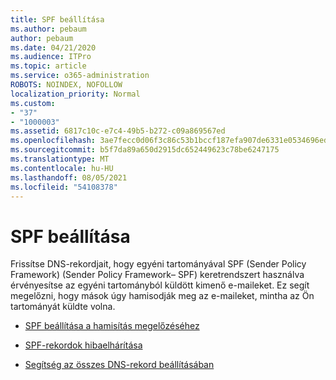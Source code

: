 ```yaml
---
title: SPF beállítása
ms.author: pebaum
author: pebaum
ms.date: 04/21/2020
ms.audience: ITPro
ms.topic: article
ms.service: o365-administration
ROBOTS: NOINDEX, NOFOLLOW
localization_priority: Normal
ms.custom:
- "37"
- "1000003"
ms.assetid: 6817c10c-e7c4-49b5-b272-c09a869567ed
ms.openlocfilehash: 3ae7fecc0d06f3c86c53b1bccf187efa907de6331e0534696edc1b0c80581f31
ms.sourcegitcommit: b5f7da89a650d2915dc652449623c78be6247175
ms.translationtype: MT
ms.contentlocale: hu-HU
ms.lasthandoff: 08/05/2021
ms.locfileid: "54108378"
---
```

# <a name="set-up-spf"></a>SPF beállítása

Frissítse DNS-rekordjait, hogy egyéni tartományával SPF (Sender Policy Framework) (Sender Policy Framework– SPF) keretrendszert használva érvényesítse az egyéni tartományból küldött kimenő e-maileket. Ez segít megelőzni, hogy mások úgy hamisodják meg az e-maileket, mintha az Ön tartományát küldte volna.
  
- [SPF beállítása a hamisítás megelőzéséhez](/microsoft-365/security/office-365-security/set-up-spf-in-office-365-to-help-prevent-spoofing)

- [SPF-rekordok hibaelhárítása](/microsoft-365/security/office-365-security/how-office-365-uses-spf-to-prevent-spoofing#SPFTroubleshoot)

- [Segítség az összes DNS-rekord beállításában](/microsoft-365/admin/get-help-with-domains/create-dns-records-at-any-dns-hosting-provider)
